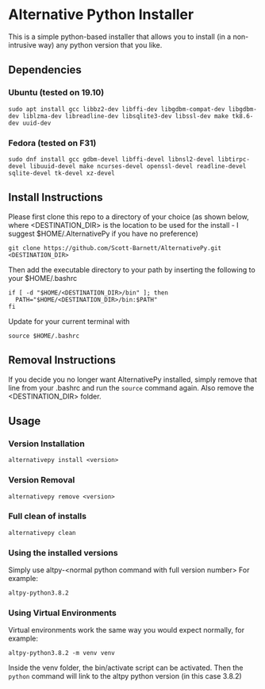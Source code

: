 # Alternative Python Installer
This is a simple python-based installer that allows you to install (in a non-intrusive way) any python version that you like.
## Dependencies
### Ubuntu (tested on 19.10)
```
sudo apt install gcc libbz2-dev libffi-dev libgdbm-compat-dev libgdbm-dev liblzma-dev libreadline-dev libsqlite3-dev libssl-dev make tk8.6-dev uuid-dev
```
### Fedora (tested on F31)
```
sudo dnf install gcc gdbm-devel libffi-devel libnsl2-devel libtirpc-devel libuuid-devel make ncurses-devel openssl-devel readline-devel sqlite-devel tk-devel xz-devel
```
## Install Instructions
Please first clone this repo to a directory of your choice (as shown below, where <DESTINATION_DIR> is the location to be used for the install - I suggest $HOME/.AlternativePy if you have no preference)
```
git clone https://github.com/Scott-Barnett/AlternativePy.git <DESTINATION_DIR>
```
Then add the executable directory to your path by inserting the following to your $HOME/.bashrc
```
if [ -d "$HOME/<DESTINATION_DIR>/bin" ]; then
  PATH="$HOME/<DESTINATION_DIR>/bin:$PATH"
fi
```
Update for your current terminal with
```
source $HOME/.bashrc
```
## Removal Instructions
If you decide you no longer want AlternativePy installed, simply remove that line from your .bashrc and run the `source` command again. Also remove the <DESTINATION_DIR> folder.
## Usage
### Version Installation
```
alternativepy install <version>
```
### Version Removal
```
alternativepy remove <version>
```
### Full clean of installs
```
alternativepy clean
```
### Using the installed versions
Simply use altpy-\<normal python command with full version number\>
For example:
```
altpy-python3.8.2
```
### Using Virtual Environments
Virtual environments work the same way you would expect normally, for example:
```
altpy-python3.8.2 -m venv venv
```
Inside the venv folder, the bin/activate script can be activated. Then the `python` command will link to the altpy python version (in this case 3.8.2)
